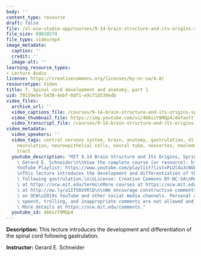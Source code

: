 ```yaml
---
body: ''
content_type: resource
draft: false
file: /ol-ocw-studio-app/courses/9-14-brain-structure-and-its-origins-spring-2014/mit9_14s14_lec07_360p_16_9.mp4
file_size: 69010274
file_type: video/mp4
image_metadata:
  caption: ''
  credit: ''
  image-alt: ''
learning_resource_types:
- Lecture Audio
license: https://creativecommons.org/licenses/by-nc-sa/4.0/
resourcetype: Video
title: 7. Spinal cord development and anatomy, part 1
uid: 79159e5e-5438-4ebf-8df1-e9c71b539edb
video_files:
  archive_url: ''
  video_captions_file: /courses/9-14-brain-structure-and-its-origins-spring-2014/mit9_14s14_lec07_captions.vtt
  video_thumbnail_file: https://img.youtube.com/vi/466icY9MQp4/default.jpg
  video_transcript_file: /courses/9-14-brain-structure-and-its-origins-spring-2014/mit9_14s14_lec07_transcript.pdf
video_metadata:
  video_speakers: ''
  video_tags: central nervous system, brain, anatomy, gastrulation, differentiation,
    neurulation, neuroepithelial cells, neural tube, neocortex, neolemniscus, corticospinal
    tract
  youtube_description: "MIT 9.14 Brain Structure and Its Origins, Spring 2014\nInstructor:\
    \ Gerard E. Schneider\n\nView the complete course (or resource): https://ocw.mit.edu/9-14S14\n\
    YouTube Playlist: https://www.youtube.com/playlist?list=PLUl4u3cNGP62ABe0O-0qtaHHxyKQi1ZwR\n\
    \nThis lecture introduces the development and differentiation of the spinal cord\
    \ following gastrulation.\n\nLicense: Creative Commons BY-NC-SA\nMore information\
    \ at https://ocw.mit.edu/terms\nMore courses at https://ocw.mit.edu\nSupport OCW\
    \ at http://ow.ly/a1If50zVRlQ\n\nWe encourage constructive comments and discussion\
    \ on OCW\u2019s YouTube and other social media channels. Personal attacks, hate\
    \ speech, trolling, and inappropriate comments are not allowed and may be removed.\
    \ More details at https://ocw.mit.edu/comments."
  youtube_id: 466icY9MQp4
---
```

**Description:** This lecture introduces the development and differentiation of the spinal cord following gastrulation.

**Instructor:** Gerard E. Schneider